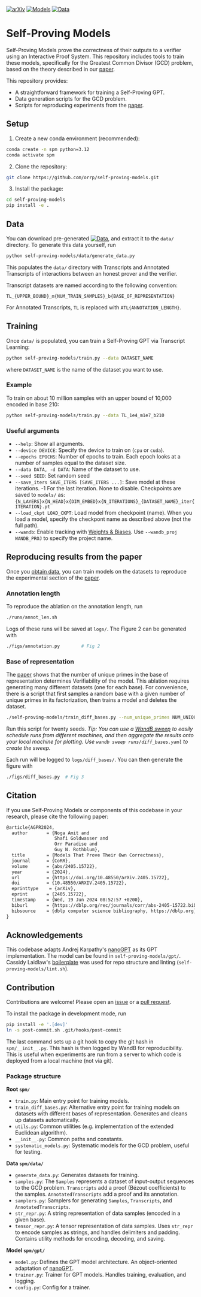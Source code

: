 [![arXiv](https://img.shields.io/badge/arXiv-2405.15722-pink.svg)](https://arxiv.org/abs/2405.15722)
[![Models](https://img.shields.io/badge/Models-10.5281/zenodo.12752192-blue.svg)](https://zenodo.org/records/12752192)
[![Data](https://img.shields.io/badge/Data-10.5281/zenodo.12751514-blue.svg)](https://zenodo.org/records/12751514)
# Self-Proving Models

Self-Proving Models prove the correctness of their outputs to a verifier using an Interactive Proof System.
This repository includes tools to train these models, specifically for the Greatest Common Divisor (GCD) problem,
based on the theory described in our [paper](https://arxiv.org/abs/2405.15722).

This repository provides:
- A straightforward framework for training a Self-Proving GPT.
- Data generation scripts for the GCD problem.
- Scripts for reproducing experiments from the [paper](https://arxiv.org/abs/2405.15722).


## Setup

1. Create a new conda environment (recommended):
```bash
conda create -n spm python=3.12
conda activate spm
```
2. Clone the repository:
```bash
git clone https://github.com/orrp/self-proving-models.git 
```
3. Install the package:
```bash
cd self-proving-models
pip install -e .
```

## Data
You can download pre-generated [![Data](https://img.shields.io/badge/Data-blue.svg)](https://zenodo.org/records/12751514), and extract it to the `data/` directory.
To generate this data yourself, run
```bash
python self-proving-models/data/generate_data.py
```

This populates the `data/` directory with Transcripts and Annotated Transcripts
of interactions between an honest prover and the verifier.

Transcript datasets are named according to the following convention:
```
TL_{UPPER_BOUND}_m{NUM_TRAIN_SAMPLES}_b{BASE_OF_REPRESENTATION}
```
For Annotated Transcripts, `TL` is replaced with `ATL{ANNOTATION_LENGTH}`.

## Training
Once `data/` is populated, you can train a Self-Proving GPT via Transcript Learning:
```bash
python self-proving-models/train.py --data DATASET_NAME
```
where `DATASET_NAME` is the name of the dataset you want to use.
### Example
To train on about 10 million samples with an upper bound of 10,000 encoded in base 210:
```bash
python self-proving-models/train.py --data TL_1e4_m1e7_b210
```
### Useful arguments
- `--help`: Show all arguments.
- `--device DEVICE`: Specify the device to train on (`cpu` or `cuda`).
- `--epochs EPOCHS`: Number of epochs to train. Each epoch looks at a number of samples equal to the dataset size.
- `--data DATA, -d DATA`: Name of the dataset to use.
- `--seed SEED`: Set random seed
- `--save_iters SAVE_ITERS [SAVE_ITERS ...]`:
    Save model at these iterations. -1 For the last iteration. None to disable.
    Checkpoints are saved to `models/` as:
`{N_LAYERS}x{N_HEAD}x{DIM_EMBED}x{N_ITERATIONS}_{DATASET_NAME}_iter{ITERATION}.pt`
- `--load_ckpt LOAD_CKPT`: Load model from checkpoint (name).
 When you load a model, specify the checkpont name as described above (not the full path).
- `--wandb`: Enable tracking with [Weights & Biases](https://wandb.ai/).
Use `--wandb_proj WANDB_PROJ` to specify the project name.

## Reproducing results from the paper
Once you [obtain data](#data), you can train models on the datasets to reproduce the experimental
section of the [paper](https://arxiv.org/abs/2405.15722).

### Annotation length
To reproduce the ablation on the annotation length, run
```bash
./runs/annot_len.sh
```
Logs of these runs will be saved at `logs/`. The Figure 2 can be generated with
```bash
./figs/annotation.py        # Fig 2
```

### Base of representation
The [paper](https://arxiv.org/abs/2405.15722) shows that the number of unique primes in the base of representation
determines Verifiability of the model. This ablation requires generating many different datasets (one for each base).
For convenience, there is a script that first samples a random base with a given number of unique primes in its
factorization, then trains a model and deletes the dataset.
```bash
./self-proving-models/train_diff_bases.py --num_unique_primes NUM_UNIQUE_PRIMES --seed SEED
```

Run this script for twenty seeds. *Tip: You can use a [WandB sweep](https://docs.wandb.ai/guides/sweeps)
to easily  schedule runs from different machines, and then aggregate the results onto your local machine
for plotting.
Use `wandb sweep runs/diff_bases.yaml` to create the sweep.*

Each run will be logged to `logs/diff_bases/`.
You can then generate the  figure with
```bash
./figs/diff_bases.py  # Fig 3
```

## Citation
If you use Self-Proving Models or components of this codebase in your research, please cite the following paper:
```latex
@article{AGPR2024,
  author       = {Noga Amit and
                  Shafi Goldwasser and
                  Orr Paradise and
                  Guy N. Rothblum},
  title        = {Models That Prove Their Own Correctness},
  journal      = {CoRR},
  volume       = {abs/2405.15722},
  year         = {2024},
  url          = {https://doi.org/10.48550/arXiv.2405.15722},
  doi          = {10.48550/ARXIV.2405.15722},
  eprinttype    = {arXiv},
  eprint       = {2405.15722},
  timestamp    = {Wed, 19 Jun 2024 08:52:57 +0200},
  biburl       = {https://dblp.org/rec/journals/corr/abs-2405-15722.bib},
  bibsource    = {dblp computer science bibliography, https://dblp.org}
}
```

## Acknowledgements
This codebase adapts Andrej Karpathy's [nanoGPT](https://www.github.com/karpathy/nanoGPT) as its GPT implementation.
The model can be found in `self-proving-models/gpt/`. Cassidy Laidlaw's
[boilerplate](https://github.com/cassidylaidlaw/python-boilerplate)
was used for repo structure and linting (`self-proving-models/lint.sh`).

## Contribution
Contributions are welcome! Please open an [issue](https://www.github.com/orrp/self-proving-models/issues)
or a [pull request](https://www.github.com/orrp/self-proving-models/pulls).

To install the package in development mode, run
```bash
pip install -e '.[dev]'
ln -s post-commit.sh .git/hooks/post-commit
```
The last command sets up a git hook to copy the git hash in `spm/__init__.py`. This hash is
then logged by WandB for reproducibility. This is useful when experiments are run from a server to which code is
deployed from a local machine (not via git).

### Package structure

**Root `spm/`**
- `train.py`: Main entry point for training models.
- `train_diff_bases.py`: Alternative entry point for training models on datasets with different bases of representation.
                         Generates and cleans up datasets automatically.              
- `utils.py`: Common utilities (e.g. implementation of the extended Euclidean algorithm).
- `__init__.py`: Common paths and constants.
- `systematic_models.py`: Systematic models for the GCD problem, useful for testing.

**Data `spm/data/`**
- `generate_data.py`: Generates datasets for training.
- `samples.py`: The `Samples` represents a dataset of input-output sequences to the GCD problem.
                `Transcripts` add a proof (Bézout coefficients) to the samples.
                `AnnotatedTranscripts` add a proof and its annotation.
- `samplers.py`: Samplers for generating `Samples`, `Transcripts`, and `AnnotatedTranscripts`.
- `str_repr.py`: A string representation of data samples (encoded in a given base).
- `tensor_repr.py`: A tensor representation of data samples. Uses `str_repr` to encode samples as strings, and
                    handles delimiters and padding. Contains utility methods for encoding, decoding, and saving.

**Model `spm/gpt/`**
- `model.py`: Defines the GPT model architecture. An object-oriented adaptation of [nanoGPT](https://www.github.com/karpathy/nanoGPT).
- `trainer.py`: Trainer for GPT models. Handles training, evaluation, and logging.
- `config.py`: Config for a trainer.
